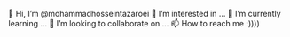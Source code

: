 👋 Hi, I’m @mohammadhosseintazaroei
👀 I’m interested in ...
🌱 I’m currently learning ...
💞️ I’m looking to collaborate on ...
📫 How to reach me :))))
